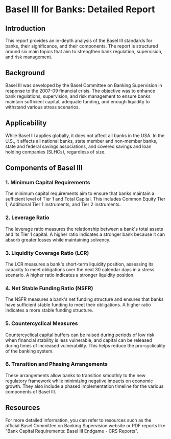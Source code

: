 # Basel III for Banks: Detailed Report

## Introduction
This report provides an in-depth analysis of the Basel III standards for banks, their significance, and their components. The report is structured around six main topics that aim to strengthen bank regulation, supervision, and risk management.

## Background
Basel III was developed by the Basel Committee on Banking Supervision in response to the 2007-09 financial crisis. The objective was to enhance bank regulations, supervision, and risk management to ensure banks maintain sufficient capital, adequate funding, and enough liquidity to withstand various stress scenarios.

## Applicability
While Basel III applies globally, it does not affect all banks in the USA. In the U.S., it affects all national banks, state member and non-member banks, state and federal savings associations, and covered savings and loan holding companies (SLHCs), regardless of size.

## Components of Basel III
### 1. Minimum Capital Requirements
The minimum capital requirements aim to ensure that banks maintain a sufficient level of Tier 1 and Total Capital. This includes Common Equity Tier 1, Additional Tier 1 instruments, and Tier 2 instruments.

### 2. Leverage Ratio
The leverage ratio measures the relationship between a bank's total assets and its Tier 1 capital. A higher ratio indicates a stronger bank because it can absorb greater losses while maintaining solvency.

### 3. Liquidity Coverage Ratio (LCR)
The LCR measures a bank's short-term liquidity position, assessing its capacity to meet obligations over the next 30 calendar days in a stress scenario. A higher ratio indicates a stronger liquidity position.

### 4. Net Stable Funding Ratio (NSFR)
The NSFR measures a bank's net funding structure and ensures that banks have sufficient stable funding to meet their obligations. A higher ratio indicates a more stable funding structure.

### 5. Countercyclical Measures
Countercyclical capital buffers can be raised during periods of low risk when financial stability is less vulnerable, and capital can be released during times of increased vulnerability. This helps reduce the pro-cyclicality of the banking system.

### 6. Transition and Phasing Arrangements
These arrangements allow banks to transition smoothly to the new regulatory framework while minimizing negative impacts on economic growth. They also include a phased implementation timeline for the various components of Basel III.

## Resources
For more detailed information, you can refer to resources such as the official Basel Committee on Banking Supervision website or PDF reports like "Bank Capital Requirements: Basel III Endgame - CRS Reports".